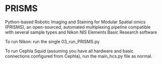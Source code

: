 # PRISMS
Python-based Robotic Imaging and Staining for Modular Spatial omics (PRISMS), an open-sourced, automated multiplexing pipeline compatible with several sample types and Nikon NIS Elements Basic Research software

To run Nikon: run the single 03_run_PRISMS.py

To run Cephla Squid (assuming you have all hardware and basic connections configured from Cephla), run the main_hcs.py file as normal. 
